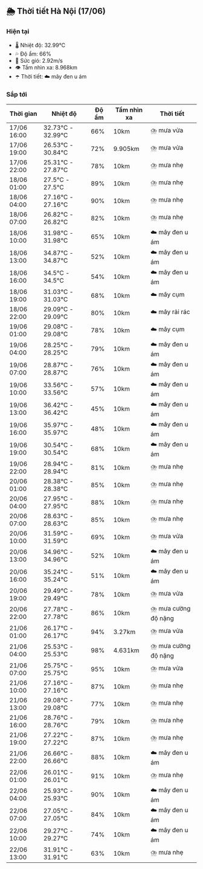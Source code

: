 ## 🌦️ Thời tiết Hà Nội (17/06)

### Hiện tại

- 🌡️ Nhiệt độ: 32.99℃
- 💦 Độ ẩm: 66%
- 💨 Sức gió: 2.92m/s
- 👁️ Tầm nhìn xa: 8.968km
- ☂️ Thời tiết: ☁️ mây đen u ám

### Sắp tới

| Thời gian | Nhiệt độ | Độ ẩm | Tầm nhìn xa | Thời tiết |
| --- | --- | --- | --- | --- |
| 17/06 16:00 | 32.73℃ - 32.99℃ | 66% | 10km | ⛈️ mưa vừa |
| 17/06 19:00 | 26.53℃ - 30.84℃ | 72% | 9.905km | ⛈️ mưa vừa |
| 17/06 22:00 | 25.31℃ - 27.87℃ | 78% | 10km | ⛈️ mưa nhẹ |
| 18/06 01:00 | 27.5℃ - 27.5℃ | 89% | 10km | ⛈️ mưa nhẹ |
| 18/06 04:00 | 27.16℃ - 27.16℃ | 90% | 10km | ⛈️ mưa nhẹ |
| 18/06 07:00 | 26.82℃ - 26.82℃ | 82% | 10km | ⛈️ mưa nhẹ |
| 18/06 10:00 | 31.98℃ - 31.98℃ | 65% | 10km | ☁️ mây đen u ám |
| 18/06 13:00 | 34.87℃ - 34.87℃ | 52% | 10km | ☁️ mây đen u ám |
| 18/06 16:00 | 34.5℃ - 34.5℃ | 54% | 10km | ☁️ mây đen u ám |
| 18/06 19:00 | 31.03℃ - 31.03℃ | 68% | 10km | ☁️ mây cụm |
| 18/06 22:00 | 29.09℃ - 29.09℃ | 80% | 10km | ☁️ mây rải rác |
| 19/06 01:00 | 29.08℃ - 29.08℃ | 78% | 10km | ☁️ mây cụm |
| 19/06 04:00 | 28.25℃ - 28.25℃ | 79% | 10km | ☁️ mây đen u ám |
| 19/06 07:00 | 28.87℃ - 28.87℃ | 76% | 10km | ☁️ mây đen u ám |
| 19/06 10:00 | 33.56℃ - 33.56℃ | 57% | 10km | ☁️ mây đen u ám |
| 19/06 13:00 | 36.42℃ - 36.42℃ | 45% | 10km | ☁️ mây đen u ám |
| 19/06 16:00 | 35.97℃ - 35.97℃ | 48% | 10km | ☁️ mây đen u ám |
| 19/06 19:00 | 30.54℃ - 30.54℃ | 68% | 10km | ☁️ mây đen u ám |
| 19/06 22:00 | 28.94℃ - 28.94℃ | 81% | 10km | ⛈️ mưa nhẹ |
| 20/06 01:00 | 28.38℃ - 28.38℃ | 85% | 10km | ⛈️ mưa nhẹ |
| 20/06 04:00 | 27.95℃ - 27.95℃ | 88% | 10km | ⛈️ mưa nhẹ |
| 20/06 07:00 | 28.63℃ - 28.63℃ | 85% | 10km | ⛈️ mưa nhẹ |
| 20/06 10:00 | 31.59℃ - 31.59℃ | 69% | 10km | ⛈️ mưa vừa |
| 20/06 13:00 | 34.96℃ - 34.96℃ | 52% | 10km | ☁️ mây đen u ám |
| 20/06 16:00 | 35.24℃ - 35.24℃ | 51% | 10km | ☁️ mây đen u ám |
| 20/06 19:00 | 29.49℃ - 29.49℃ | 78% | 10km | ⛈️ mưa vừa |
| 20/06 22:00 | 27.78℃ - 27.78℃ | 86% | 10km | ⛈️ mưa cường độ nặng |
| 21/06 01:00 | 26.17℃ - 26.17℃ | 94% | 3.27km | ⛈️ mưa vừa |
| 21/06 04:00 | 25.53℃ - 25.53℃ | 98% | 4.631km | ⛈️ mưa cường độ nặng |
| 21/06 07:00 | 25.75℃ - 25.75℃ | 95% | 10km | ⛈️ mưa vừa |
| 21/06 10:00 | 27.16℃ - 27.16℃ | 87% | 10km | ⛈️ mưa nhẹ |
| 21/06 13:00 | 29.08℃ - 29.08℃ | 77% | 10km | ⛈️ mưa nhẹ |
| 21/06 16:00 | 28.76℃ - 28.76℃ | 79% | 10km | ⛈️ mưa nhẹ |
| 21/06 19:00 | 27.22℃ - 27.22℃ | 87% | 10km | ⛈️ mưa nhẹ |
| 21/06 22:00 | 26.66℃ - 26.66℃ | 88% | 10km | ☁️ mây đen u ám |
| 22/06 01:00 | 26.01℃ - 26.01℃ | 91% | 10km | ⛈️ mưa nhẹ |
| 22/06 04:00 | 25.93℃ - 25.93℃ | 90% | 10km | ☁️ mây đen u ám |
| 22/06 07:00 | 27.05℃ - 27.05℃ | 84% | 10km | ☁️ mây đen u ám |
| 22/06 10:00 | 29.27℃ - 29.27℃ | 74% | 10km | ☁️ mây đen u ám |
| 22/06 13:00 | 31.91℃ - 31.91℃ | 63% | 10km | ⛈️ mưa nhẹ |
